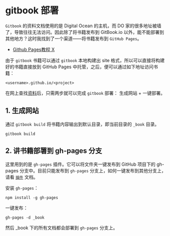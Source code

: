 # gitbook 部署

`Gitbook` 的资料文档使用的是 Digital Ocean 的主机，而 DO 家的很多地址被墙了，导致往往无法访问。因此除了将书籍发布到 GitBook.io 以外，能不能部署到其他地方？这时我找到了一个渠道——将书籍发布到 `GitHub Pages`。

* [Github Pages教程 X](#)

由于 `gitbook` 书籍可以通过 `gitbook` 本地构建出 site 格式，所以可以直接将构建好的书籍直接放到 GitHub Pages 中托管，之后，便可以通过如下地址访问书籍：

`<username>.github.io/<project>`

在网上查找[资料](https://blog.csdn.net/simplehouse/article/details/78766513)后，只需两步就可以完成 `gitbook` 部署： 生成网站 + 一键部署。

## 1. 生成网站

通过 `gitbook build` 将书籍内容输出到默认目录，即当前目录的 `_book` 目录。

`gitbook build`

## 2. 讲书籍部署到 gh-pages 分支

这里用到的是 `gh-pages` 插件。它可以将文件夹一键发布到 GitHub 项目下的 gh-pages 分支中。目前只能发布到 `gh-pages` 分支上，如何一键发布到其他分支上，请看 [`插件`](https://github.com/tschaub/gh-pages) 文档。

安装 `gh-pages`：

`npm install -g gh-pages`

一键发布：

`gh-pages -d _book`

然后 _book 下的所有文档都会部署到 `gh-pages` 分支上。